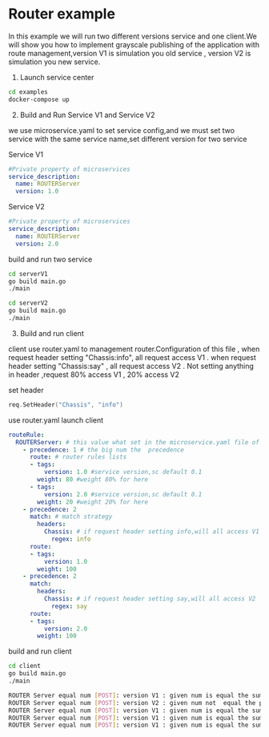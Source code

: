 # Router example

In this example we will run two different versions service and one client.We will show you how to 
implement grayscale publishing of the application with route management,version V1 is simulation
you old service , version V2 is simulation  you new service. 
 1. Launch service center
 
 ```sh
 cd examples
 docker-compose up
 ```
2. Build and Run Service V1 and Service V2
 
 
 we use microservice.yaml to set service config,and we must set two service with the 
 same service name,set different version for two service
 
 
Service V1
```yaml
#Private property of microservices
service_description:
  name: ROUTERServer
  version: 1.0
```
 
Service V2
```yaml
#Private property of microservices
service_description:
  name: ROUTERServer
  version: 2.0
```
 
 build and run two service
 
```bash
cd serverV1
go build main.go
./main 
```
```bash
cd serverV2
go build main.go
./main 
```

3. Build and run client

client use router.yaml to management router.Configuration of this file , when request header setting "Chassis:info",
all request access V1 . when request header setting "Chassis:say" , all request access V2 . Not setting anything in 
header ,request 80% access V1 , 20% access V2

set header
```go
req.SetHeader("Chassis", "info")
```
use router.yaml launch client 
```yaml
routeRule:
  ROUTERServer: # this value what set in the microservice.yaml file of service,service name of sc too
    - precedence: 1 # the big num the  precedence
      route: # router rules lists
      - tags:
          version: 1.0 #service version,sc default 0.1
        weight: 80 #weight 80% for here
      - tags:
          version: 2.0 #service version,sc default 0.1
        weight: 20 #weight 20% for here
    - precedence: 2
      match: # match strategy
        headers: 
          Chassis: # if request header setting info,will all access V1 
            regex: info
      route: 
      - tags:
          version: 1.0
        weight: 100 
    - precedence: 2
      match:
        headers:
          Chassis: # if request header setting say,will all access V2 
            regex: say
      route: 
      - tags:
          version: 2.0
        weight: 100 
```

build and run client
```bash
cd client
go build main.go
./main 
```
```bash
ROUTER Server equal num [POST]: version V1 : given num is equal the sum of the slice , num  : 10 ,sum : 10 
ROUTER Server equal num [POST]: version V2 : given num not  equal the product of the slice , num  : 10 ,product : 30
ROUTER Server equal num [POST]: version V1 : given num is equal the sum of the slice , num  : 10 ,sum : 10 
ROUTER Server equal num [POST]: version V1 : given num is equal the sum of the slice , num  : 10 ,sum : 10 
ROUTER Server equal num [POST]: version V1 : given num is equal the sum of the slice , num  : 10 ,sum : 10 
```